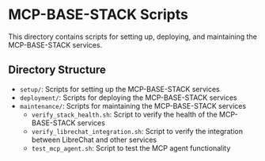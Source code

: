 # MCP-BASE-STACK Scripts

This directory contains scripts for setting up, deploying, and maintaining the MCP-BASE-STACK services.

## Directory Structure

- `setup/`: Scripts for setting up the MCP-BASE-STACK services
- `deployment/`: Scripts for deploying the MCP-BASE-STACK services
- `maintenance/`: Scripts for maintaining the MCP-BASE-STACK services
  - `verify_stack_health.sh`: Script to verify the health of the MCP-BASE-STACK services
  - `verify_librechat_integration.sh`: Script to verify the integration between LibreChat and other services
  - `test_mcp_agent.sh`: Script to test the MCP agent functionality